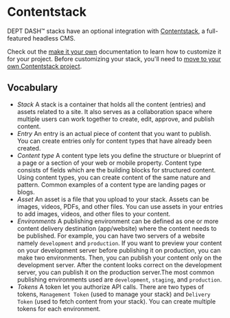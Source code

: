 # Contentstack

DEPT DASH™ stacks have an optional integration with [Contentstack](https://https://www.contentstack.com/), a full-featured headless CMS.

Check out the [make it your own](./customizing-contentstack.md) documentation to learn how to customize it for your project. Before customizing your stack, you'll need to [move to your own Contentstack project](./moving-to-your-own-project.md).

## Vocabulary

- _Stack_ A stack is a container that holds all the content (entries) and assets related to a site. It also serves as a collaboration space where multiple users can work together to create, edit, approve, and publish content.
- _Entry_ An entry is an actual piece of content that you want to publish. You can create entries only for content types that have already been created.
- _Content type_ A content type lets you define the structure or blueprint of a page or a section of your web or mobile property. Content type consists of fields which are the building blocks for structured content. Using content types, you can create content of the same nature and pattern. Common examples of a content type are landing pages or blogs.
- _Asset_ An asset is a file that you upload to your stack. Assets can be images, videos, PDFs, and other files. You can use assets in your entries to add images, videos, and other files to your content.
- _Environments_ A publishing environment can be defined as one or more content delivery destination (app/website) where the content needs to be published. For example, you can have two servers of a website namely `development` and `production`. If you want to preview your content on your development server before publishing it on production, you can make two environments. Then, you can publish your content only on the development server. After the content looks correct on the development server, you can publish it on the production server.The most common publishing environments used are `development`, `staging`, and `production`.
- _Tokens_ A token let you authorize API calls. There are two types of tokens, `Management Token` (used to manage your stack) and `Delivery Token` (used to fetch content from your stack). You can create multiple tokens for each environment.
